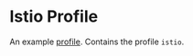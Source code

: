# Istio Profile
An example [profile](https://github.com/weaveworks/profiles). Contains the profile `istio`.